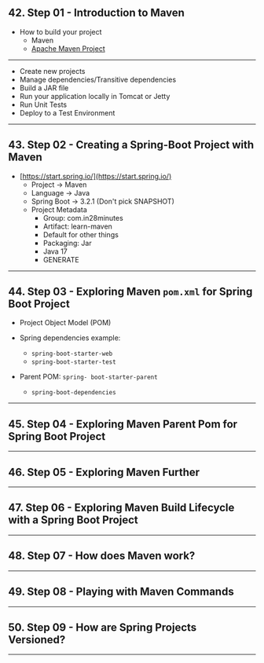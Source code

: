 ## 42. Step 01 - Introduction to Maven

* How to build your project
    * Maven
    * [Apache Maven Project](https://maven.apache.org/)

***

* Create new projects
* Manage dependencies/Transitive dependencies
* Build a JAR file
* Run your application locally in Tomcat or Jetty
* Run Unit Tests
* Deploy to a Test Environment

***

## 43. Step 02 - Creating a Spring-Boot Project with Maven

* [https://start.spring.io/](https://start.spring.io/)
    * Project -> Maven
    * Language -> Java
    * Spring Boot -> 3.2.1 (Don't pick SNAPSHOT)
    * Project Metadata
        * Group: com.in28minutes
        * Artifact: learn-maven
        * Default for other things
        * Packaging: Jar
        * Java 17
        * GENERATE
***

## 44. Step 03 - Exploring Maven `pom.xml` for Spring Boot Project

* Project Object Model (POM)

* Spring dependencies example:
    * `spring-boot-starter-web`
    * `spring-boot-starter-test`

* Parent POM: `spring- boot-starter-parent`
    * `spring-boot-dependencies`

***

## 45. Step 04 - Exploring Maven Parent Pom for Spring Boot Project

***

## 46. Step 05 - Exploring Maven Further

***

## 47. Step 06 - Exploring Maven Build Lifecycle with a Spring Boot Project

***

## 48. Step 07 - How does Maven work?

***

## 49. Step 08 - Playing with Maven Commands

***

## 50. Step 09 - How are Spring Projects Versioned?

***
